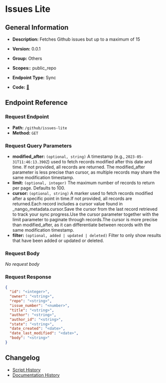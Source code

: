# Issues Lite

## General Information

- **Description:** Fetches Github issues but up to a maximum of 15

- **Version:** 0.0.1
- **Group:** Others
- **Scopes:**: public_repo
- **Endpoint Type:** Sync
- **Code:** [🔗](https://github.com/NangoHQ/integration-templates/tree/main/integrations/github/syncs/issues-lite.ts)


## Endpoint Reference

### Request Endpoint

- **Path:** `/github/issues-lite`
- **Method:** `GET`

### Request Query Parameters

- **modified_after:** `(optional, string)` A timestamp (e.g., `2023-05-31T11:46:13.390Z`) used to fetch records modified after this date and time. If not provided, all records are returned. The modified_after parameter is less precise than cursor, as multiple records may share the same modification timestamp.
- **limit:** `(optional, integer)` The maximum number of records to return per page. Defaults to 100.
- **cursor:** `(optional, string)` A marker used to fetch records modified after a specific point in time.If not provided, all records are returned.Each record includes a cursor value found in _nango_metadata.cursor.Save the cursor from the last record retrieved to track your sync progress.Use the cursor parameter together with the limit parameter to paginate through records.The cursor is more precise than modified_after, as it can differentiate between records with the same modification timestamp.
- **filter:** `(optional, added | updated | deleted)` Filter to only show results that have been added or updated or deleted.

### Request Body

_No request body_

### Request Response

```json
{
  "id": "<integer>",
  "owner": "<string>",
  "repo": "<string>",
  "issue_number": "<number>",
  "title": "<string>",
  "author": "<string>",
  "author_id": "<string>",
  "state": "<string>",
  "date_created": "<date>",
  "date_last_modified": "<date>",
  "body": "<string>"
}
```

## Changelog

- [Script History](https://github.com/NangoHQ/integration-templates/commits/main/integrations/github/syncs/issues-lite.ts)
- [Documentation History](https://github.com/NangoHQ/integration-templates/commits/main/integrations/github/syncs/issues-lite.md)

<!-- END  GENERATED CONTENT -->

